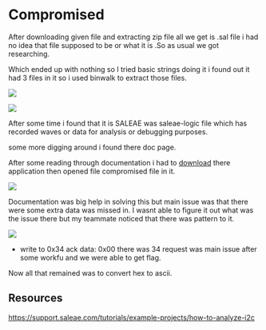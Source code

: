 # Compromised

After downloading given file and extracting zip file all we get is .sal file i had no idea that file supposed to be or what it is .So as usual we got researching.

Which ended up with nothing so I tried basic strings doing it i found out it had 3 files in it so i used binwalk to extract those files.

![](https://i.imgur.com/dFuPejk.png)

![](https://i.imgur.com/g3a1f0e.png)


After some time i found that it is SALEAE was saleae-logic file which has recorded waves or data for analysis or debugging purposes.
 
some more digging around i found there doc page.

After some reading through documentation i had to [download](https://www.saleae.com/downloads/) there application then opened file compromised file in it.

![](https://i.imgur.com/E5GJFQM.png)

Documentation was big help in solving this but main issue was that there were some extra data was missed in. I wasnt able to figure it out what was the issue there but my teammate noticed that there was pattern to it.

![](https://i.imgur.com/YCO8nCk.png)

* write to 0x34 ack data: 0x00 there was 34 request was main issue after some workfu and we were able to get flag.


Now all that remained was to convert hex to ascii.

## Resources
https://support.saleae.com/tutorials/example-projects/how-to-analyze-i2c
